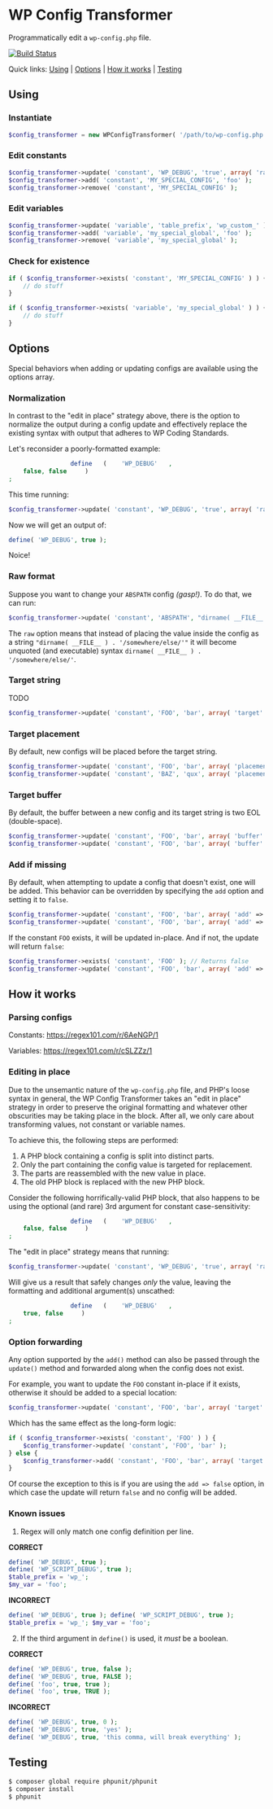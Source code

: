 # WP Config Transformer

Programmatically edit a `wp-config.php` file.

[![Build Status](https://travis-ci.org/wp-cli/wp-config-transformer.svg?branch=master)](https://travis-ci.org/wp-cli/wp-config-transformer)

Quick links: [Using](#using) &#124; [Options](#options) &#124; [How it works](#how-it-works) &#124; [Testing](#testing)

## Using

### Instantiate

```php
$config_transformer = new WPConfigTransformer( '/path/to/wp-config.php' );
```

### Edit constants

```php
$config_transformer->update( 'constant', 'WP_DEBUG', 'true', array( 'raw' => true ) );
$config_transformer->add( 'constant', 'MY_SPECIAL_CONFIG', 'foo' );
$config_transformer->remove( 'constant', 'MY_SPECIAL_CONFIG' );
```

### Edit variables

```php
$config_transformer->update( 'variable', 'table_prefix', 'wp_custom_' );
$config_transformer->add( 'variable', 'my_special_global', 'foo' );
$config_transformer->remove( 'variable', 'my_special_global' );
```

### Check for existence

```php
if ( $config_transformer->exists( 'constant', 'MY_SPECIAL_CONFIG' ) ) {
	// do stuff
}

if ( $config_transformer->exists( 'variable', 'my_special_global' ) ) {
	// do stuff
}
```

## Options

Special behaviors when adding or updating configs are available using the options array.

### Normalization

In contrast to the "edit in place" strategy above, there is the option to normalize the output during a config update and effectively replace the existing syntax with output that adheres to WP Coding Standards.

Let's reconsider a poorly-formatted example:

```php
                 define   (    'WP_DEBUG'   ,
    false, false     )
;
```

This time running:

```php
$config_transformer->update( 'constant', 'WP_DEBUG', 'true', array( 'raw' => true, 'normalize' => true ) );
```

Now we will get an output of:

```php
define( 'WP_DEBUG', true );
```

Noice!

### Raw format

Suppose you want to change your `ABSPATH` config _(gasp!)_. To do that, we can run:

```php
$config_transformer->update( 'constant', 'ABSPATH', "dirname( __FILE__ ) . '/somewhere/else/'", array( 'raw' => true ) );
```

The `raw` option means that instead of placing the value inside the config as a string `"dirname( __FILE__ ) . '/somewhere/else/'"` it will become unquoted (and executable) syntax `dirname( __FILE__ ) . '/somewhere/else/'`.

### Target string

TODO

```php
$config_transformer->update( 'constant', 'FOO', 'bar', array( 'target' => '/** Absolute path to the WordPress directory' ) ); // Default
```

### Target placement

By default, new configs will be placed before the target string.

```php
$config_transformer->update( 'constant', 'FOO', 'bar', array( 'placement' => 'before' ) ); // Default
$config_transformer->update( 'constant', 'BAZ', 'qux', array( 'placement' => 'after' ) );
```

### Target buffer

By default, the buffer between a new config and its target string is two EOL (double-space).

```php
$config_transformer->update( 'constant', 'FOO', 'bar', array( 'buffer' => PHP_EOL . PHP_EOL ) ); // Default
$config_transformer->update( 'constant', 'FOO', 'bar', array( 'buffer' => PHP_EOL ) );
```

### Add if missing

By default, when attempting to update a config that doesn't exist, one will be added. This behavior can be overridden by specifying the `add` option and setting it to `false`.

```php
$config_transformer->update( 'constant', 'FOO', 'bar', array( 'add' => true ) ); // Default
$config_transformer->update( 'constant', 'FOO', 'bar', array( 'add' => false ) );
```

If the constant `FOO` exists, it will be updated in-place. And if not, the update will return `false`:

```php
$config_transformer->exists( 'constant', 'FOO' ); // Returns false
$config_transformer->update( 'constant', 'FOO', 'bar', array( 'add' => false ) ); // Returns false
```

## How it works

### Parsing configs

Constants: https://regex101.com/r/6AeNGP/1

Variables: https://regex101.com/r/cSLZZz/1

### Editing in place

Due to the unsemantic nature of the `wp-config.php` file, and PHP's loose syntax in general, the WP Config Transformer takes an "edit in place" strategy in order to preserve the original formatting and whatever other obscurities may be taking place in the block. After all, we only care about transforming values, not constant or variable names.

To achieve this, the following steps are performed:

1. A PHP block containing a config is split into distinct parts.
2. Only the part containing the config value is targeted for replacement.
3. The parts are reassembled with the new value in place.
4. The old PHP block is replaced with the new PHP block.

Consider the following horrifically-valid PHP block, that also happens to be using the optional (and rare) 3rd argument for constant case-sensitivity:

```php
                 define   (    'WP_DEBUG'   ,
    false, false     )
;
```

The "edit in place" strategy means that running:

```php
$config_transformer->update( 'constant', 'WP_DEBUG', 'true', array( 'raw' => true ) );
```

Will give us a result that safely changes _only_ the value, leaving the formatting and additional argument(s) unscathed:

```php
                 define   (    'WP_DEBUG'   ,
    true, false     )
;
```

### Option forwarding

Any option supported by the `add()` method can also be passed through the `update()` method and forwarded along when the config does not exist.

For example, you want to update the `FOO` constant in-place if it exists, otherwise it should be added to a special location:

```php
$config_transformer->update( 'constant', 'FOO', 'bar', array( 'target' => '/** My special location' ) );
```

Which has the same effect as the long-form logic:

```php
if ( $config_transformer->exists( 'constant', 'FOO' ) ) {
    $config_transformer->update( 'constant', 'FOO', 'bar' );
} else {
    $config_transformer->add( 'constant', 'FOO', 'bar', array( 'target' => '/** My special area' ) );
}
```

Of course the exception to this is if you are using the `add => false` option, in which case the update will return `false` and no config will be added.

### Known issues

1. Regex will only match one config definition per line.

**CORRECT**
```php
define( 'WP_DEBUG', true );
define( 'WP_SCRIPT_DEBUG', true );
$table_prefix = 'wp_';
$my_var = 'foo';
```

**INCORRECT**
```php
define( 'WP_DEBUG', true ); define( 'WP_SCRIPT_DEBUG', true );
$table_prefix = 'wp_'; $my_var = 'foo';
```

2. If the third argument in `define()` is used, it _must_ be a boolean.

**CORRECT**
```php
define( 'WP_DEBUG', true, false );
define( 'WP_DEBUG', true, FALSE );
define( 'foo', true, true );
define( 'foo', true, TRUE );
```

**INCORRECT**
```php
define( 'WP_DEBUG', true, 0 );
define( 'WP_DEBUG', true, 'yes' );
define( 'WP_DEBUG', true, 'this comma, will break everything' );
```

## Testing

```bash
$ composer global require phpunit/phpunit
$ composer install
$ phpunit
```
